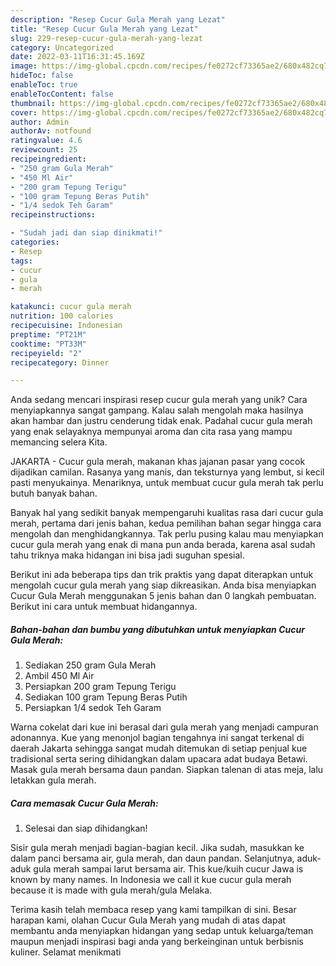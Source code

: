 ```yaml
---
description: "Resep Cucur Gula Merah yang Lezat"
title: "Resep Cucur Gula Merah yang Lezat"
slug: 229-resep-cucur-gula-merah-yang-lezat
category: Uncategorized
date: 2022-03-11T16:31:45.169Z
image: https://img-global.cpcdn.com/recipes/fe0272cf73365ae2/680x482cq70/cucur-gula-merah-foto-resep-utama.jpg
hideToc: false
enableToc: true
enableTocContent: false
thumbnail: https://img-global.cpcdn.com/recipes/fe0272cf73365ae2/680x482cq70/cucur-gula-merah-foto-resep-utama.jpg
cover: https://img-global.cpcdn.com/recipes/fe0272cf73365ae2/680x482cq70/cucur-gula-merah-foto-resep-utama.jpg
author: Admin
authorAv: notfound
ratingvalue: 4.6
reviewcount: 25
recipeingredient:
- "250 gram Gula Merah"
- "450 Ml Air"
- "200 gram Tepung Terigu"
- "100 gram Tepung Beras Putih"
- "1/4 sedok Teh Garam"
recipeinstructions:

- "Sudah jadi dan siap dinikmati!"
categories:
- Resep
tags:
- cucur
- gula
- merah

katakunci: cucur gula merah 
nutrition: 100 calories
recipecuisine: Indonesian
preptime: "PT21M"
cooktime: "PT33M"
recipeyield: "2"
recipecategory: Dinner

---
```





Anda sedang mencari inspirasi resep cucur gula merah yang unik? Cara menyiapkannya sangat gampang. Kalau salah mengolah maka hasilnya akan hambar dan justru cenderung tidak enak. Padahal cucur gula merah yang enak selayaknya mempunyai aroma dan cita rasa yang mampu memancing selera Kita.





JAKARTA - Cucur gula merah, makanan khas jajanan pasar yang cocok dijadikan camilan. Rasanya yang manis, dan teksturnya yang lembut, si kecil pasti menyukainya. Menariknya, untuk membuat cucur gula merah tak perlu butuh banyak bahan.

Banyak hal yang sedikit banyak mempengaruhi kualitas rasa dari cucur gula merah, pertama dari jenis bahan, kedua pemilihan bahan segar hingga cara mengolah dan menghidangkannya. Tak perlu pusing kalau mau menyiapkan cucur gula merah yang enak di mana pun anda berada, karena asal sudah tahu triknya maka hidangan ini bisa jadi suguhan spesial.






Berikut ini ada beberapa tips dan trik praktis yang dapat diterapkan untuk mengolah cucur gula merah yang siap dikreasikan. Anda bisa menyiapkan Cucur Gula Merah menggunakan 5 jenis bahan dan 0 langkah pembuatan. Berikut ini cara untuk membuat hidangannya.

<!--inarticleads1-->

##### Bahan-bahan dan bumbu yang dibutuhkan untuk menyiapkan Cucur Gula Merah:

1. Sediakan 250 gram Gula Merah
1. Ambil 450 Ml Air
1. Persiapkan 200 gram Tepung Terigu
1. Sediakan 100 gram Tepung Beras Putih
1. Persiapkan 1/4 sedok Teh Garam


Warna cokelat dari kue ini berasal dari gula merah yang menjadi campuran adonannya. Kue yang menonjol bagian tengahnya ini sangat terkenal di daerah Jakarta sehingga sangat mudah ditemukan di setiap penjual kue tradisional serta sering dihidangkan dalam upacara adat budaya Betawi. Masak gula merah bersama daun pandan. Siapkan talenan di atas meja, lalu letakkan gula merah. 

<!--inarticleads2-->

##### Cara memasak Cucur Gula Merah:


1. Selesai dan siap dihidangkan!

Sisir gula merah menjadi bagian-bagian kecil. Jika sudah, masukkan ke dalam panci bersama air, gula merah, dan daun pandan. Selanjutnya, aduk-aduk gula merah sampai larut bersama air. This kue/kuih cucur Jawa is known by many names. In Indonesia we call it kue cucur gula merah because it is made with gula merah/gula Melaka. 

Terima kasih telah membaca resep yang kami tampilkan di sini. Besar harapan kami, olahan Cucur Gula Merah yang mudah di atas dapat membantu anda menyiapkan hidangan yang sedap untuk keluarga/teman maupun menjadi inspirasi bagi anda yang berkeinginan untuk berbisnis kuliner. Selamat menikmati
